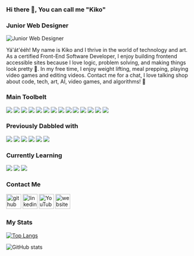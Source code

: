 ### Hi there 👋, You can call me "Kiko"
### Junior Web Designer
![Junior Web Designer](https://media.licdn.com/dms/image/C4E16AQGJkApMg5ZxVw/profile-displaybackgroundimage-shrink_350_1400/0/1663797366041?e=1699488000&v=beta&t=PhJvGdGyjaW_P2vUWEJcd0u4IELUOUwMFxqmvst10Bw)

Yá'át'ééh! My name is Kiko and I thrive in the world of technology and art. As a certified Front-End Software Developer, I enjoy building frontend accessible sites because I love logic, problem solving, and making things look pretty 🌸. In my free time, I enjoy weight lifting, meal prepping, playing video games and editing videos. Contact me for a chat, I love talking shop about code, tech, art, AI, video games, and algorithms! 🍵

### Main Toolbelt

<p align="left">
  <img src="https://img.shields.io/badge/JavaScript-F7DF1E?style=for-the-badge&logo=javascript&logoColor=black" />
  <img src="https://img.shields.io/badge/React-20232A?style=for-the-badge&logo=react&logoColor=61DAFB" />
  <img src="https://img.shields.io/badge/CSS3-1572B6?style=for-the-badge&logo=css3&logoColor=white" />
  <img src="https://img.shields.io/badge/HTML5-E34F26?style=for-the-badge&logo=html5&logoColor=white" />
  <img src="https://img.shields.io/badge/Cypress.io-6e3596?style=for-the-badge&logo=cypress" />
  <img src="https://img.shields.io/badge/mocha.js-323330?style=for-the-badge&logo=mocha&logoColor=Brown" />
  <img src="https://img.shields.io/badge/chai.js-323330?style=for-the-badge&logo=chai&logoColor=red" />
  <img src="https://img.shields.io/badge/React_Router-20232A?style=for-the-badge&logo=react-router&logoColor=white" />
  <img src="https://img.shields.io/badge/Figma-CA4245?style=for-the-badge&logo=figma&logoColor=white" />
  <img src="https://img.shields.io/badge/WordPress-00749C?style=for-the-badge&logo=WordPress" />
  <img src="https://img.shields.io/badge/GitHub-100000?style=for-the-badge&logo=github&logoColor=white" />
  <img src="https://img.shields.io/badge/Git-8b0000?style=for-the-badge&logo=git" />
  <img src="https://img.shields.io/badge/Webpack-075cdb?style=for-the-badge&logo=webpack" />
  <img src="https://img.shields.io/badge/npm-323330?style=for-the-badge&logo=npm" />
</p>

### Previously Dabbled with

<p align="left">
  <img src="https://img.shields.io/badge/JAVA-5382a1?style=for-the-badge&logo=JAVA&logoColor=white" />
  <img src="https://img.shields.io/badge/C++-044F88?style=for-the-badge&logo=cplusplus&logoColor=white" />
  <img src="https://img.shields.io/badge/TypeScript-007ACC?style=for-the-badge&logo=typescript&logoColor=white" />
  <img src="https://img.shields.io/badge/Sass-CC6699?style=for-the-badge&logo=sass&logoColor=white" />
  <img src="https://img.shields.io/badge/Redux-593D88?style=for-the-badge&logo=redux&logoColor=white" />
  <img src="https://img.shields.io/badge/-Apollo_GraphQL-311C87?style=for-the-badge&logo=apollo-graphql" />
</p>

### Currently Learning
<p align="left">
<img src="https://img.shields.io/badge/PHP-8993be?style=for-the-badge&logo=php&logoColor=black" />
<img src="https://img.shields.io/badge/PostgreSQL-316192?style=for-the-badge&logo=postgresql&logoColor=white" />
<img src="https://img.shields.io/badge/Express.js-404D59?style=for-the-badge&logo=express" />
</p>

### Contact Me
[<img src='https://cdn.jsdelivr.net/npm/simple-icons@3.0.1/icons/github.svg' alt='github' height='40'>](https://github.com/knpausch)  [<img src='https://cdn.jsdelivr.net/npm/simple-icons@3.0.1/icons/linkedin.svg' alt='linkedin' height='40'>](https://www.linkedin.com/in/knpausch/)  [<img src='https://cdn.jsdelivr.net/npm/simple-icons@3.0.1/icons/youtube.svg' alt='YouTube' height='40'>](https://www.youtube.com/c/knpausch)  [<img src='https://cdn.jsdelivr.net/npm/simple-icons@3.0.1/icons/icloud.svg' alt='website' height='40'>](https://keyaannapausch.com/)

### My Stats
[![Top Langs](https://github-readme-stats.vercel.app/api/top-langs/?username=knpausch)](https://github.com/anuraghazra/github-readme-stats)

![GitHub stats](https://github-readme-stats.vercel.app/api?username=knpausch&show_icons=true)  

